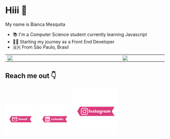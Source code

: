 # Hiii 👋
My name is Bianca Mesquita 

- :books: I'm a Computer Science student currently learning Javascript
- 👩‍💻 Starting my journey as a Front End Developer
- :brazil: From São Paulo, Brasil


<center>
<table>
    <tr>
        <td><img width="350px" align="left" src="https://github-readme-stats.vercel.app/api/top-langs/?username=biancames&hide=html&layout=compact&theme=radical" /></td>
        <td><img width="400px" align="left" src="https://github-readme-stats.vercel.app/api?username=biancames&theme=radical"/></td>
    </tr>   
</table>
</center>  


## Reach me out :point_down:
 <div>
  <a href="mailto:biadev@outlook.com" target="_blank"><img width="100px" src="https://github.com/biancames/biancames/blob/8cafbadf8349b77c1662bb2077b3f7e36325dd19/gmail.png" target="_blank"></a>
  <a href="https://www.linkedin.com/in/biancames" target="_blank"><img width="100px" src="https://github.com/biancames/biancames/blob/8cafbadf8349b77c1662bb2077b3f7e36325dd19/linkedin.png" target="_blank"></a>
  <a href="https://instagram.com/bia_dev" target="_blank"><img width="150px" src="https://github.com/biancames/biancames/blob/8cafbadf8349b77c1662bb2077b3f7e36325dd19/insta.png" target="_blank"></a>
</div>
